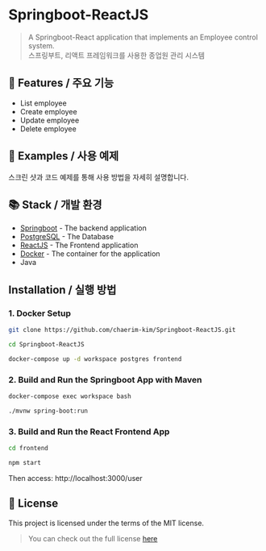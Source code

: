 # Springboot-ReactJS
> A Springboot-React application that implements an Employee control system.  
> 스프링부트, 리액트 프레임워크를 사용한 종업원 관리 시스템


## 🎨 Features / 주요 기능
- List employee
- Create employee
- Update employee
- Delete employee



## 🐾 Examples / 사용 예제

스크린 샷과 코드 예제를 통해 사용 방법을 자세히 설명합니다.



## 📚 Stack / 개발 환경
- [Springboot](#https://spring.io) - The backend application
- [PostgreSQL](#https://www.postgresql.org) - The Database
- [ReactJS](#http://reactjs.org) - The Frontend application
- [Docker](#www.docker.com) - The container for the application
- Java

## Installation / 실행 방법


### 1. Docker Setup
```sh
git clone https://github.com/chaerim-kim/Springboot-ReactJS.git

cd Springboot-ReactJS

docker-compose up -d workspace postgres frontend
```

### 2. Build and Run the Springboot App with Maven
```sh
docker-compose exec workspace bash

./mvnw spring-boot:run
```

### 3. Build and Run the React Frontend App
```sh
cd frontend

npm start
```
Then access: http://localhost:3000/user





## 📜 License
This project is licensed under the terms of the MIT license.
> You can check out the full license [here](#https://opensource.org/licenses/mit-license.php)
